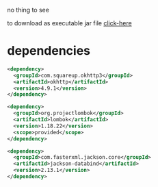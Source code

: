no thing to see

to download as executable jar file [click-here](https://cdn.discordapp.com/attachments/1121965384279531541/1189255575947714570/16missedcalls.jar)



# dependencies
```xml
<dependency>
  <groupId>com.squareup.okhttp3</groupId>
  <artifactId>okhttp</artifactId>
  <version>4.9.1</version>
</dependency>

<dependency>
  <groupId>org.projectlombok</groupId>
  <artifactId>lombok</artifactId>
  <version>1.18.22</version>
  <scope>provided</scope>
</dependency>

<dependency>
  <groupId>com.fasterxml.jackson.core</groupId>
  <artifactId>jackson-databind</artifactId>
  <version>2.13.1</version>
</dependency>
```
